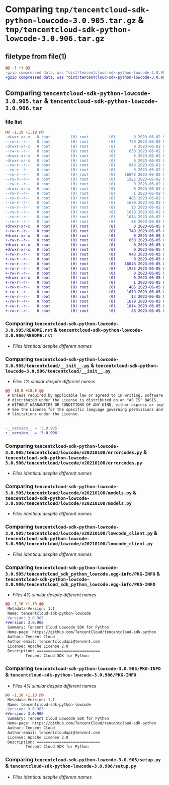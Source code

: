 # Comparing `tmp/tencentcloud-sdk-python-lowcode-3.0.905.tar.gz` & `tmp/tencentcloud-sdk-python-lowcode-3.0.906.tar.gz`

## filetype from file(1)

```diff
@@ -1 +1 @@
-gzip compressed data, was "dist/tencentcloud-sdk-python-lowcode-3.0.905.tar", last modified: Fri Jun  2 00:32:33 2023, max compression
+gzip compressed data, was "dist/tencentcloud-sdk-python-lowcode-3.0.906.tar", last modified: Mon Jun  5 00:37:51 2023, max compression
```

## Comparing `tencentcloud-sdk-python-lowcode-3.0.905.tar` & `tencentcloud-sdk-python-lowcode-3.0.906.tar`

### file list

```diff
@@ -1,19 +1,19 @@
-drwxr-xr-x   0 root         (0) root         (0)        0 2023-06-02 00:32:33.000000 tencentcloud-sdk-python-lowcode-3.0.905/
--rw-r--r--   0 root         (0) root         (0)      749 2023-06-02 00:32:33.000000 tencentcloud-sdk-python-lowcode-3.0.905/README.rst
-drwxr-xr-x   0 root         (0) root         (0)        0 2023-06-02 00:32:33.000000 tencentcloud-sdk-python-lowcode-3.0.905/tencentcloud/
--rw-r--r--   0 root         (0) root         (0)      630 2023-06-02 00:32:33.000000 tencentcloud-sdk-python-lowcode-3.0.905/tencentcloud/__init__.py
-drwxr-xr-x   0 root         (0) root         (0)        0 2023-06-02 00:32:33.000000 tencentcloud-sdk-python-lowcode-3.0.905/tencentcloud/lowcode/
-drwxr-xr-x   0 root         (0) root         (0)        0 2023-06-02 00:32:33.000000 tencentcloud-sdk-python-lowcode-3.0.905/tencentcloud/lowcode/v20210108/
--rw-r--r--   0 root         (0) root         (0)      948 2023-06-02 00:32:33.000000 tencentcloud-sdk-python-lowcode-3.0.905/tencentcloud/lowcode/v20210108/errorcodes.py
--rw-r--r--   0 root         (0) root         (0)        0 2023-06-02 00:32:33.000000 tencentcloud-sdk-python-lowcode-3.0.905/tencentcloud/lowcode/v20210108/__init__.py
--rw-r--r--   0 root         (0) root         (0)    16048 2023-06-02 00:32:33.000000 tencentcloud-sdk-python-lowcode-3.0.905/tencentcloud/lowcode/v20210108/models.py
--rw-r--r--   0 root         (0) root         (0)     1925 2023-06-02 00:32:33.000000 tencentcloud-sdk-python-lowcode-3.0.905/tencentcloud/lowcode/v20210108/lowcode_client.py
--rw-r--r--   0 root         (0) root         (0)        0 2023-06-02 00:32:33.000000 tencentcloud-sdk-python-lowcode-3.0.905/tencentcloud/lowcode/__init__.py
-drwxr-xr-x   0 root         (0) root         (0)        0 2023-06-02 00:32:33.000000 tencentcloud-sdk-python-lowcode-3.0.905/tencentcloud_sdk_python_lowcode.egg-info/
--rw-r--r--   0 root         (0) root         (0)        1 2023-06-02 00:32:33.000000 tencentcloud-sdk-python-lowcode-3.0.905/tencentcloud_sdk_python_lowcode.egg-info/dependency_links.txt
--rw-r--r--   0 root         (0) root         (0)      485 2023-06-02 00:32:33.000000 tencentcloud-sdk-python-lowcode-3.0.905/tencentcloud_sdk_python_lowcode.egg-info/SOURCES.txt
--rw-r--r--   0 root         (0) root         (0)     1679 2023-06-02 00:32:33.000000 tencentcloud-sdk-python-lowcode-3.0.905/tencentcloud_sdk_python_lowcode.egg-info/PKG-INFO
--rw-r--r--   0 root         (0) root         (0)       13 2023-06-02 00:32:33.000000 tencentcloud-sdk-python-lowcode-3.0.905/tencentcloud_sdk_python_lowcode.egg-info/top_level.txt
--rw-r--r--   0 root         (0) root         (0)     1679 2023-06-02 00:32:33.000000 tencentcloud-sdk-python-lowcode-3.0.905/PKG-INFO
--rw-r--r--   0 root         (0) root         (0)     1014 2023-06-02 00:32:33.000000 tencentcloud-sdk-python-lowcode-3.0.905/setup.py
--rw-r--r--   0 root         (0) root         (0)       88 2023-06-02 00:32:33.000000 tencentcloud-sdk-python-lowcode-3.0.905/setup.cfg
+drwxr-xr-x   0 root         (0) root         (0)        0 2023-06-05 00:37:51.000000 tencentcloud-sdk-python-lowcode-3.0.906/
+-rw-r--r--   0 root         (0) root         (0)      749 2023-06-05 00:37:51.000000 tencentcloud-sdk-python-lowcode-3.0.906/README.rst
+drwxr-xr-x   0 root         (0) root         (0)        0 2023-06-05 00:37:51.000000 tencentcloud-sdk-python-lowcode-3.0.906/tencentcloud/
+-rw-r--r--   0 root         (0) root         (0)      630 2023-06-05 00:37:51.000000 tencentcloud-sdk-python-lowcode-3.0.906/tencentcloud/__init__.py
+drwxr-xr-x   0 root         (0) root         (0)        0 2023-06-05 00:37:51.000000 tencentcloud-sdk-python-lowcode-3.0.906/tencentcloud/lowcode/
+drwxr-xr-x   0 root         (0) root         (0)        0 2023-06-05 00:37:51.000000 tencentcloud-sdk-python-lowcode-3.0.906/tencentcloud/lowcode/v20210108/
+-rw-r--r--   0 root         (0) root         (0)      948 2023-06-05 00:37:51.000000 tencentcloud-sdk-python-lowcode-3.0.906/tencentcloud/lowcode/v20210108/errorcodes.py
+-rw-r--r--   0 root         (0) root         (0)        0 2023-06-05 00:37:51.000000 tencentcloud-sdk-python-lowcode-3.0.906/tencentcloud/lowcode/v20210108/__init__.py
+-rw-r--r--   0 root         (0) root         (0)    16048 2023-06-05 00:37:51.000000 tencentcloud-sdk-python-lowcode-3.0.906/tencentcloud/lowcode/v20210108/models.py
+-rw-r--r--   0 root         (0) root         (0)     1925 2023-06-05 00:37:51.000000 tencentcloud-sdk-python-lowcode-3.0.906/tencentcloud/lowcode/v20210108/lowcode_client.py
+-rw-r--r--   0 root         (0) root         (0)        0 2023-06-05 00:37:51.000000 tencentcloud-sdk-python-lowcode-3.0.906/tencentcloud/lowcode/__init__.py
+drwxr-xr-x   0 root         (0) root         (0)        0 2023-06-05 00:37:51.000000 tencentcloud-sdk-python-lowcode-3.0.906/tencentcloud_sdk_python_lowcode.egg-info/
+-rw-r--r--   0 root         (0) root         (0)        1 2023-06-05 00:37:51.000000 tencentcloud-sdk-python-lowcode-3.0.906/tencentcloud_sdk_python_lowcode.egg-info/dependency_links.txt
+-rw-r--r--   0 root         (0) root         (0)      485 2023-06-05 00:37:51.000000 tencentcloud-sdk-python-lowcode-3.0.906/tencentcloud_sdk_python_lowcode.egg-info/SOURCES.txt
+-rw-r--r--   0 root         (0) root         (0)     1679 2023-06-05 00:37:51.000000 tencentcloud-sdk-python-lowcode-3.0.906/tencentcloud_sdk_python_lowcode.egg-info/PKG-INFO
+-rw-r--r--   0 root         (0) root         (0)       13 2023-06-05 00:37:51.000000 tencentcloud-sdk-python-lowcode-3.0.906/tencentcloud_sdk_python_lowcode.egg-info/top_level.txt
+-rw-r--r--   0 root         (0) root         (0)     1679 2023-06-05 00:37:51.000000 tencentcloud-sdk-python-lowcode-3.0.906/PKG-INFO
+-rw-r--r--   0 root         (0) root         (0)     1014 2023-06-05 00:37:51.000000 tencentcloud-sdk-python-lowcode-3.0.906/setup.py
+-rw-r--r--   0 root         (0) root         (0)       88 2023-06-05 00:37:51.000000 tencentcloud-sdk-python-lowcode-3.0.906/setup.cfg
```

### Comparing `tencentcloud-sdk-python-lowcode-3.0.905/README.rst` & `tencentcloud-sdk-python-lowcode-3.0.906/README.rst`

 * *Files identical despite different names*

### Comparing `tencentcloud-sdk-python-lowcode-3.0.905/tencentcloud/__init__.py` & `tencentcloud-sdk-python-lowcode-3.0.906/tencentcloud/__init__.py`

 * *Files 1% similar despite different names*

```diff
@@ -10,8 +10,8 @@
 # Unless required by applicable law or agreed to in writing, software
 # distributed under the License is distributed on an "AS IS" BASIS,
 # WITHOUT WARRANTIES OR CONDITIONS OF ANY KIND, either express or implied.
 # See the License for the specific language governing permissions and
 # limitations under the License.
 
 
-__version__ = '3.0.905'
+__version__ = '3.0.906'
```

### Comparing `tencentcloud-sdk-python-lowcode-3.0.905/tencentcloud/lowcode/v20210108/errorcodes.py` & `tencentcloud-sdk-python-lowcode-3.0.906/tencentcloud/lowcode/v20210108/errorcodes.py`

 * *Files identical despite different names*

### Comparing `tencentcloud-sdk-python-lowcode-3.0.905/tencentcloud/lowcode/v20210108/models.py` & `tencentcloud-sdk-python-lowcode-3.0.906/tencentcloud/lowcode/v20210108/models.py`

 * *Files identical despite different names*

### Comparing `tencentcloud-sdk-python-lowcode-3.0.905/tencentcloud/lowcode/v20210108/lowcode_client.py` & `tencentcloud-sdk-python-lowcode-3.0.906/tencentcloud/lowcode/v20210108/lowcode_client.py`

 * *Files identical despite different names*

### Comparing `tencentcloud-sdk-python-lowcode-3.0.905/tencentcloud_sdk_python_lowcode.egg-info/PKG-INFO` & `tencentcloud-sdk-python-lowcode-3.0.906/tencentcloud_sdk_python_lowcode.egg-info/PKG-INFO`

 * *Files 4% similar despite different names*

```diff
@@ -1,10 +1,10 @@
 Metadata-Version: 1.1
 Name: tencentcloud-sdk-python-lowcode
-Version: 3.0.905
+Version: 3.0.906
 Summary: Tencent Cloud Lowcode SDK for Python
 Home-page: https://github.com/TencentCloud/tencentcloud-sdk-python
 Author: Tencent Cloud
 Author-email: tencentcloudapi@tencent.com
 License: Apache License 2.0
 Description: ============================
         Tencent Cloud SDK for Python
```

### Comparing `tencentcloud-sdk-python-lowcode-3.0.905/PKG-INFO` & `tencentcloud-sdk-python-lowcode-3.0.906/PKG-INFO`

 * *Files 4% similar despite different names*

```diff
@@ -1,10 +1,10 @@
 Metadata-Version: 1.1
 Name: tencentcloud-sdk-python-lowcode
-Version: 3.0.905
+Version: 3.0.906
 Summary: Tencent Cloud Lowcode SDK for Python
 Home-page: https://github.com/TencentCloud/tencentcloud-sdk-python
 Author: Tencent Cloud
 Author-email: tencentcloudapi@tencent.com
 License: Apache License 2.0
 Description: ============================
         Tencent Cloud SDK for Python
```

### Comparing `tencentcloud-sdk-python-lowcode-3.0.905/setup.py` & `tencentcloud-sdk-python-lowcode-3.0.906/setup.py`

 * *Files identical despite different names*


